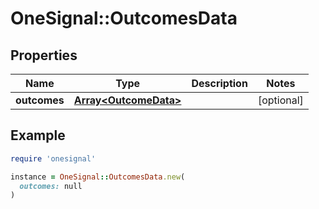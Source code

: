 # OneSignal::OutcomesData

## Properties

| Name | Type | Description | Notes |
| ---- | ---- | ----------- | ----- |
| **outcomes** | [**Array&lt;OutcomeData&gt;**](OutcomeData.md) |  | [optional] |

## Example

```ruby
require 'onesignal'

instance = OneSignal::OutcomesData.new(
  outcomes: null
)
```

